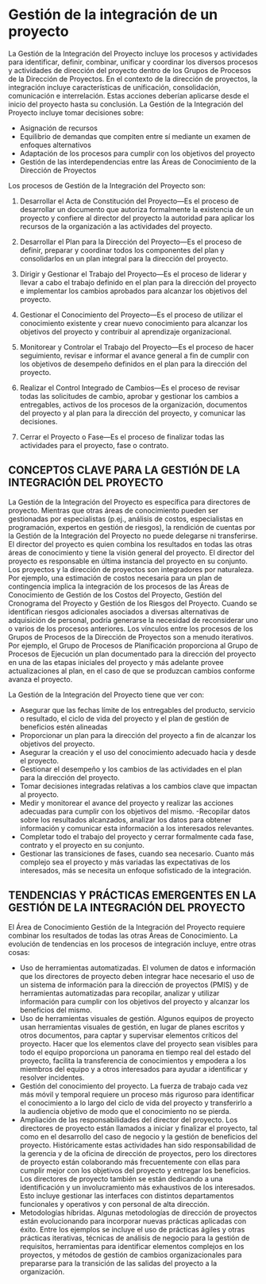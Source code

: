 # Gestión de la integración de un proyecto
La Gestión de la Integración del Proyecto incluye los procesos y actividades para identificar, definir, combinar, unificar y coordinar los diversos procesos y actividades de dirección del proyecto dentro de los Grupos de Procesos de la Dirección de Proyectos. En el contexto de la dirección de proyectos, la integración incluye características de unificación, consolidación, comunicación e interrelación. Estas acciones deberían aplicarse desde el inicio del proyecto hasta su conclusión. La Gestión de la Integración del Proyecto incluye tomar decisiones sobre:
- Asignación de recursos
- Equilibrio de demandas que compiten entre sí mediante un examen de enfoques alternativos
-  Adaptación de los procesos para cumplir con los objetivos del proyecto
-  Gestión de las interdependencias entre las Áreas de Conocimiento de la Dirección de Proyectos

Los procesos de Gestión de la Integración del Proyecto son: 

1. Desarrollar el Acta de Constitución del Proyecto—Es el proceso de desarrollar un documento que autoriza formalmente la existencia de un proyecto y confiere al director del proyecto la autoridad para aplicar los recursos de la organización a las actividades del proyecto. 

2. Desarrollar el Plan para la Dirección del Proyecto—Es el proceso de definir, preparar y coordinar todos los componentes del plan y consolidarlos en un plan integral para la dirección del proyecto. 

3. Dirigir y Gestionar el Trabajo del Proyecto—Es el proceso de liderar y llevar a cabo el trabajo definido en el plan para la dirección del proyecto e implementar los cambios aprobados para alcanzar los objetivos del proyecto. 

4. Gestionar el Conocimiento del Proyecto—Es el proceso de utilizar el conocimiento existente y crear nuevo conocimiento para alcanzar los objetivos del proyecto y contribuir al aprendizaje organizacional. 

5. Monitorear y Controlar el Trabajo del Proyecto—Es el proceso de hacer seguimiento, revisar e informar el avance general a fin de cumplir con los objetivos de desempeño definidos en el plan para la dirección del proyecto. 

6. Realizar el Control Integrado de Cambios—Es el proceso de revisar todas las solicitudes de cambio, aprobar y gestionar los cambios a entregables, activos de los procesos de la organización, documentos del proyecto y al plan para la dirección del proyecto, y comunicar las decisiones. 

7. Cerrar el Proyecto o Fase—Es el proceso de finalizar todas las actividades para el proyecto, fase o contrato.

## CONCEPTOS CLAVE PARA LA GESTIÓN DE LA INTEGRACIÓN DEL PROYECTO
La Gestión de la Integración del Proyecto es específica para directores de proyecto. Mientras que otras áreas de conocimiento pueden ser gestionadas por especialistas (p.ej., análisis de costos, especialistas en programación, expertos en gestión de riesgos), la rendición de cuentas por la Gestión de la Integración del Proyecto no puede delegarse ni transferirse. El director del proyecto es quien combina los resultados en todas las otras  áreas de conocimiento y tiene la visión general del proyecto. El director del proyecto es responsable en última instancia del proyecto en su conjunto.
Los proyectos y la dirección de proyectos son integradores por naturaleza. Por ejemplo, una estimación de costos necesaria para un plan de contingencia implica la integración de los procesos de las Áreas de Conocimiento de Gestión de los Costos del Proyecto, Gestión del Cronograma del Proyecto y Gestión de los Riesgos del Proyecto. Cuando se identifican riesgos adicionales asociados a diversas alternativas de adquisición de personal, podría generarse la necesidad de reconsiderar uno o varios de los  procesos anteriores.
Los vínculos entre los procesos de los Grupos de Procesos de la Dirección de Proyectos son a menudo iterativos. Por ejemplo, el Grupo de Procesos de Planificación proporciona al Grupo de Procesos de Ejecución un plan documentado para la dirección del proyecto en una de las etapas iniciales del proyecto y más adelante provee actualizaciones al plan, en el caso de que se produzcan cambios conforme avanza el proyecto.

La Gestión de la Integración del Proyecto tiene que ver con:
- Asegurar que las fechas límite de los entregables del producto, servicio o resultado, el ciclo de vida del proyecto y el plan de gestión de beneficios estén alineadas
- Proporcionar un plan para la dirección del proyecto a fin de alcanzar los objetivos del proyecto.
- Asegurar la creación y el uso del conocimiento adecuado hacia y desde el proyecto.
- Gestionar el desempeño y los cambios de las actividades en el plan para la dirección del proyecto. 
- Tomar decisiones integradas relativas a los cambios clave que impactan al proyecto.
- Medir y monitorear el avance del proyecto y realizar las acciones adecuadas para cumplir con los objetivos del mismo.
-Recopilar datos sobre los resultados alcanzados, analizar los datos para obtener información y comunicar esta información a los interesados relevantes.
- Completar todo el trabajo del proyecto y cerrar formalmente cada fase, contrato y el proyecto en su conjunto.
- Gestionar las transiciones de fases, cuando sea necesario. Cuanto más complejo sea el proyecto y más variadas las expectativas de los interesados, más se necesita un enfoque sofisticado de la integración.

## TENDENCIAS Y PRÁCTICAS EMERGENTES EN LA GESTIÓN DE LA INTEGRACIÓN DEL PROYECTO

El Área de Conocimiento Gestión de la Integración del Proyecto requiere combinar los resultados de todas las otras Áreas de Conocimiento. La evolución de tendencias en los procesos de integración incluye, entre otras cosas: 
- Uso de herramientas automatizadas. El volumen de datos e información que los directores de proyecto deben integrar hace necesario el uso de un sistema de información para la dirección de proyectos (PMIS) y de herramientas automatizadas para recopilar, analizar y utilizar información para cumplir con los objetivos del proyecto y alcanzar los beneficios del mismo. 
- Uso de herramientas visuales de gestión. Algunos equipos de proyecto usan herramientas visuales de gestión, en lugar de planes escritos y otros documentos, para captar y supervisar elementos críticos del proyecto. Hacer que los elementos clave del proyecto sean visibles para todo el equipo proporciona un panorama en tiempo real del estado del proyecto, facilita la transferencia de conocimientos y empodera a los miembros del equipo y a otros interesados para ayudar a identificar y resolver incidentes. 
- Gestión del conocimiento del proyecto. La fuerza de trabajo cada vez más móvil y temporal requiere un proceso más riguroso para identificar el conocimiento a lo largo del ciclo de vida del proyecto y transferirlo a la audiencia objetivo de modo que el conocimiento no se pierda. 
- Ampliación de las responsabilidades del director del proyecto. Los directores de proyecto están llamados a iniciar y finalizar el proyecto, tal como en el desarrollo del caso de negocio y la gestión de beneficios del proyecto. Históricamente estas actividades han sido responsabilidad de la gerencia y de la oficina de dirección de proyectos, pero los directores de proyecto están colaborando más frecuentemente con ellas para cumplir mejor con los objetivos del proyecto y entregar los beneficios. Los directores de proyecto también se están dedicando a una identificación y un involucramiento más exhaustivos de los interesados. Esto incluye gestionar las interfaces con distintos departamentos funcionales y operativos y con personal de alta dirección. 
- Metodologías híbridas. Algunas metodologías de dirección de proyectos están evolucionando para incorporar nuevas prácticas aplicadas con éxito. Entre los ejemplos se incluye el uso de prácticas ágiles y otras prácticas iterativas, técnicas de análisis de negocio para la gestión de requisitos, herramientas para identificar elementos complejos en los proyectos, y métodos de gestión de cambios organizacionales para prepararse para la transición de las salidas del proyecto a la organización.
